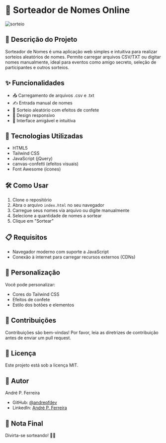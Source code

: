 # 🎲 Sorteador de Nomes Online

![sorteio](https://github.com/user-attachments/assets/f7442740-74b6-49bf-83b5-6bd3178faa54)


## 📝 Descrição do Projeto

Sorteador de Nomes é uma aplicação web simples e intuitiva para realizar sorteios aleatórios de nomes. Permite carregar arquivos CSV/TXT ou digitar nomes manualmente, ideal para eventos como amigo secreto, seleção de participantes e outros sorteios.

## ✨ Funcionalidades

- 📤 Carregamento de arquivos .csv e .txt
- ✍️ Entrada manual de nomes
- 🎉 Sorteio aleatório com efeitos de confete
- 📱 Design responsivo
- 🌈 Interface amigável e intuitiva

## 🚀 Tecnologias Utilizadas

- HTML5
- Tailwind CSS
- JavaScript (jQuery)
- canvas-confetti (efeitos visuais)
- Font Awesome (ícones)

## 🛠️ Como Usar

1. Clone o repositório
2. Abra o arquivo `index.html` no seu navegador
3. Carregue seus nomes via arquivo ou digite manualmente
4. Selecione a quantidade de nomes a sortear
5. Clique em "Sortear"

## 📋 Requisitos

- Navegador moderno com suporte a JavaScript
- Conexão à internet para carregar recursos externos (CDNs)

## 🔧 Personalização

Você pode personalizar:
- Cores do Tailwind CSS
- Efeitos de confete
- Estilo dos botões e elementos

## 🤝 Contribuições

Contribuições são bem-vindas! Por favor, leia as diretrizes de contribuição antes de enviar um pull request.

## 📄 Licença

Este projeto está sob a licença MIT.

## 👥 Autor

André P. Ferreira
- GitHub: [@andrepfdev](https://github.com/andrepfdev)
- LinkedIn: [André P. Ferreira](https://www.linkedin.com/in/andrepf7/)

## 🎈 Nota Final

Divirta-se sorteando! 🎲✨
